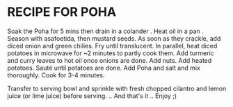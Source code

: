 # RECIPE FOR POHA
Soak the Poha for 5 mins then drain in a colander . 
Heat oil in a pan .
 Season with asafoetida, then mustard seeds. As soon as they crackle, add diced onion and green chilies. Fry until translucent.
In parallel, heat diced potatoes in microwave for ~2 minutes to partly cook them. 
Add turmeric and curry leaves to hot oil once onions are done. Add nuts. Add heated potatoes. 
Sauté until potatoes are done. 
Add Poha and salt and mix thoroughly. 
Cook for 3-4 minutes.

Transfer to serving bowl and sprinkle with fresh chopped cilantro and lemon juice (or lime juice) before serving.
.. And that's it .. Enjoy ;)